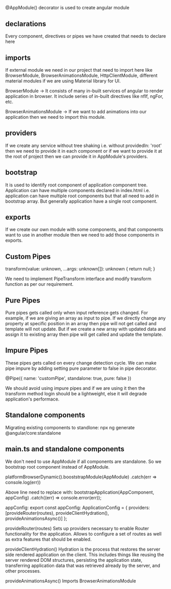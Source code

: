 ##
@AppModule() decorator is used to create angular module

## declarations
Every component, directives or pipes we have created that needs to declare here

## imports
If external module we need in our project that need to import here like BrowserModule, BrowserAnimationsModule, HttpClientModule, different material modules if we are using Material library for UI.

BrowserModule -> It consists of many in-built services of angular to render application in browser. It include series of in-built directives like nfIf, ngFor, etc.

BrowserAnimationsModule -> If we want to add animations into our application then we need to import this module.

## providers
If we create any service without tree shaking i.e. without providedIn: 'root' then we need to provide it in each component or if we want to provide it at the root of project then we can provide it in AppModule's providers.

## bootstrap
It is used to identify root component of application component tree. Application can have multiple components declared in index.html i.e. application can have multiple root components but that all need to add in bootstrap array.
But generally application have a single root component.

## exports
If we create our own module with some components, and that components want to use in another module then we need to add those components in exports.

## Custom Pipes

transform(value: unknown, ...args: unknown[]): unknown {
    return null;
}

We need to implement PipeTransform interface and modify transform function as per our requirement. 

## Pure Pipes
Pure pipes gets called only when input reference gets changed.
For example, if we are giving an array as input to pipe. If we directly change any property at specific position in an array then pipe will not get called and template will not update. But if we create a new array with updated data and assign it to existing array then pipe will get called and update the template.

## Impure Pipes
These pipes gets called on every change detection cycle. We can make pipe impure by adding setting pure parameter to false in pipe decorator.

@Pipe({
  name: 'customPipe',
  standalone: true,
  pure: false
})

We should avoid using impure pipes and if we are using it then the transform method login should be a lightweight, else it will degrade application's performace.

## Standalone components
Migrating existing components to standlone:
npx ng generate @angular/core:standalone

## main.ts and standalone components
We don't need to use AppModule if all components are standalone. So we bootstrap root component instead of AppModule.

platformBrowserDynamic().booststrapModule(AppModule)
  .catch(err => console.log(err))

Above line need to replace with:
bootstrapApplication(AppComponent, appConfig)
  .catch((err) => console.error(err));

appConfig:
export const appConfig: ApplicationConfig = {
  providers: [provideRouter(routes), provideClientHydration(), provideAnimationsAsync()]
};

provideRouter(routes)
Sets up providers necessary to enable Router functionality for the application. Allows to configure a set of routes as well as extra features that should be enabled.

provideClientHydration()
Hydration is the process that restores the server side rendered application on the client. This includes things like reusing the server rendered DOM structures, persisting the application state, transferring application data that was retrieved already by the server, and other processes.

provideAnimationsAsync()
Imports BrowserAnimationsModule
